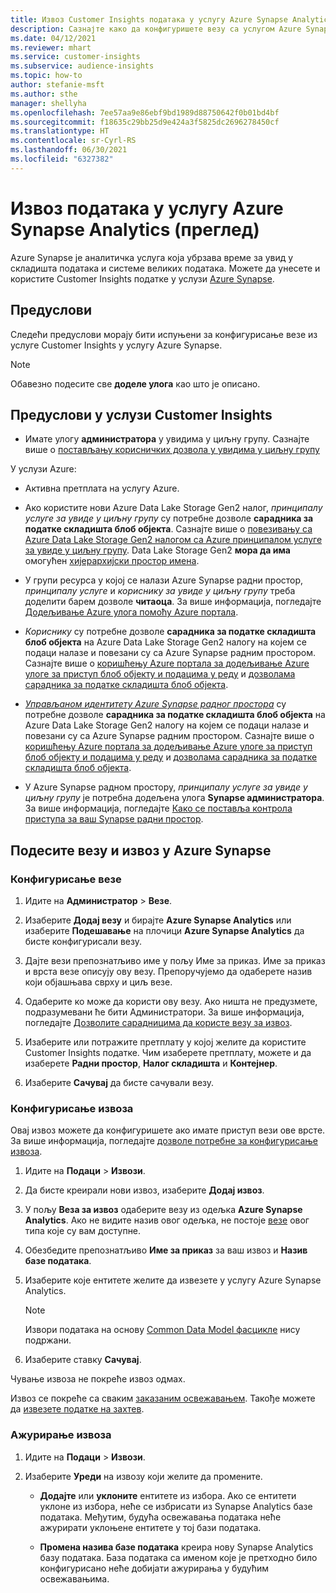 ```yaml
---
title: Извоз Customer Insights података у услугу Azure Synapse Analytics
description: Сазнајте како да конфигуришете везу са услугом Azure Synapse Analytics.
ms.date: 04/12/2021
ms.reviewer: mhart
ms.service: customer-insights
ms.subservice: audience-insights
ms.topic: how-to
author: stefanie-msft
ms.author: sthe
manager: shellyha
ms.openlocfilehash: 7ee57aa9e86ebf9bd1989d88750642f0b01bd4bf
ms.sourcegitcommit: f18635c29bb25d9e424a3f5825dc2696278450cf
ms.translationtype: HT
ms.contentlocale: sr-Cyrl-RS
ms.lasthandoff: 06/30/2021
ms.locfileid: "6327382"
---
```

# <a name="export-data-to-azure-synapse-analytics-preview"></a>Извоз података у услугу Azure Synapse Analytics (преглед)

Azure Synapse је аналитичка услуга која убрзава време за увид у складишта података и системе великих података. Можете да унесете и користите Customer Insights податке у услузи [Azure Synapse](/azure/synapse-analytics/overview-what-is).

## <a name="prerequisites"></a>Предуслови

Следећи предуслови морају бити испуњени за конфигурисање везе из услуге Customer Insights у услугу Azure Synapse.

> [!NOTE]
> Обавезно подесите све **доделе улога** као што је описано.  

## <a name="prerequisites-in-customer-insights"></a>Предуслови у услузи Customer Insights

* Имате улогу **администратора** у увидима у циљну групу. Сазнајте више о [постављању корисничких дозвола у увидима у циљну групу](permissions.md#assign-roles-and-permissions)

У услузи Azure: 

- Активна претплата на услугу Azure.

- Ако користите нови Azure Data Lake Storage Gen2 налог, *принципалу услуге за увиде у циљну групу* су потребне дозволе **сарадника за податке складишта блоб објекта**. Сазнајте више о [повезивању са Azure Data Lake Storage Gen2 налогом са Azure принципалом услуге за увиде у циљну групу](connect-service-principal.md). Data Lake Storage Gen2 **мора да има** омогућен [хијерархијски простор имена](/azure/storage/blobs/data-lake-storage-namespace).

- У групи ресурса у којој се налази Azure Synapse радни простор, *принципалу услуге* и *кориснику за увиде у циљну групу* треба доделити барем дозволе **читаоца**. За више информација, погледајте [Додељивање Azure улога помоћу Azure портала](/azure/role-based-access-control/role-assignments-portal).

- *Кориснику* су потребне дозволе **сарадника за податке складишта блоб објекта** на Azure Data Lake Storage Gen2 налогу на којем се подаци налазе и повезани су са Azure Synapse радним простором. Сазнајте више о [коришћењу Azure портала за додељивање Azure улоге за приступ блоб објекту и подацима у реду](/azure/storage/common/storage-auth-aad-rbac-portal) и [дозволама сарадника за податке складишта блоб објекта](/azure/role-based-access-control/built-in-roles#storage-blob-data-contributor).

- *[Управљаном идентитету Azure Synapse радног простора](/azure/synapse-analytics/security/synapse-workspace-managed-identity)* су потребне дозволе **сарадника за податке складишта блоб објекта** на Azure Data Lake Storage Gen2 налогу на којем се подаци налазе и повезани су са Azure Synapse радним простором. Сазнајте више о [коришћењу Azure портала за додељивање Azure улоге за приступ блоб објекту и подацима у реду](/azure/storage/common/storage-auth-aad-rbac-portal) и [дозволама сарадника за податке складишта блоб објекта](/azure/role-based-access-control/built-in-roles#storage-blob-data-contributor).

- У Azure Synapse радном простору, *принципалу услуге за увиде у циљну групу* је потребна додељена улога **Synapse администратора**. За више информација, погледајте [Како се поставља контрола приступа за ваш Synapse радни простор](/azure/synapse-analytics/security/how-to-set-up-access-control).

## <a name="set-up-the-connection-and-export-to-azure-synapse"></a>Подесите везу и извоз у Azure Synapse

### <a name="configure-a-connection"></a>Конфигурисање везе

1. Идите на **Администратор** > **Везе**.

1. Изаберите **Додај везу** и бирајте **Azure Synapse Analytics** или изаберите **Подешавање** на плочици **Azure Synapse Analytics** да бисте конфигурисали везу.

1. Дајте вези препознатљиво име у пољу Име за приказ. Име за приказ и врста везе описују ову везу. Препоручујемо да одаберете назив који објашњава сврху и циљ везе.

1. Одаберите ко може да користи ову везу. Ако ништа не предузмете, подразумевани ће бити Администратори. За више информација, погледајте [Дозволите сарадницима да користе везу за извоз](connections.md#allow-contributors-to-use-a-connection-for-exports).

1. Изаберите или потражите претплату у којој желите да користите Customer Insights податке. Чим изаберете претплату, можете и да изаберете **Радни простор**, **Налог складишта** и **Контејнер**.

1. Изаберите **Сачувај** да бисте сачували везу.

### <a name="configure-an-export"></a>Конфигурисање извоза

Овај извоз можете да конфигуришете ако имате приступ вези ове врсте. За више информација, погледајте [дозволе потребне за конфигурисање извоза](export-destinations.md#set-up-a-new-export).

1. Идите на **Подаци** > **Извози**.

1. Да бисте креирали нови извоз, изаберите **Додај извоз**.

1. У пољу **Веза за извоз** одаберите везу из одељка **Azure Synapse Analytics**. Ако не видите назив овог одељка, не постоје [везе](connections.md) овог типа које су вам доступне.

1. Обезбедите препознатљиво **Име за приказ** за ваш извоз и **Назив базе података**.

1. Изаберите које ентитете желите да извезете у услугу Azure Synapse Analytics.
   > [!NOTE]
   > Извори података на основу [Common Data Model фасцикле](connect-common-data-model.md) нису подржани.

2. Изаберите ставку **Сачувај**.

Чување извоза не покреће извоз одмах.

Извоз се покреће са сваким [заказаним освежавањем](system.md#schedule-tab). Такође можете да [извезете податке на захтев](export-destinations.md#run-exports-on-demand).

### <a name="update-an-export"></a>Ажурирање извоза

1. Идите на **Подаци** > **Извози**.

1. Изаберите **Уреди** на извозу који желите да промените.

   - **Додајте** или **уклоните** ентитете из избора. Ако се ентитети уклоне из избора, неће се избрисати из Synapse Analytics базе података. Међутим, будућа освежавања података неће ажурирати уклоњене ентитете у тој бази података.

   - **Промена назива базе података** креира нову Synapse Analytics базу података. База података са именом које је претходно било конфигурисано неће добијати ажурирања у будућим освежавањима.
